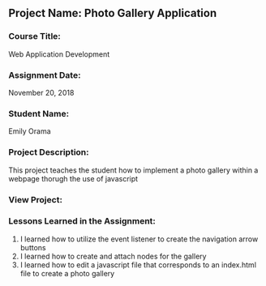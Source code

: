 ## Project Name:  Photo Gallery Application

### Course Title:
Web Application Development

### Assignment Date:  
November 20, 2018

### Student Name:  
Emily Orama

### Project Description:
This project teaches the student how to implement a photo gallery within a webpage thorugh the use of javascript 

### View Project:


### Lessons Learned in the Assignment:
1. I learned how to utilize the event listener to create the navigation arrow buttons
2. I learned how to create and attach nodes for the gallery 
3. I learned how to edit a javascript file that corresponds to an index.html file to create a photo gallery 


